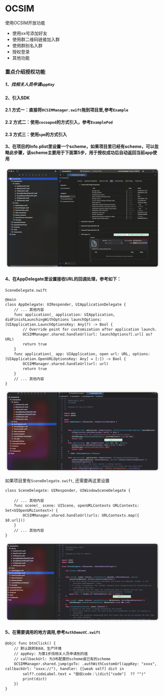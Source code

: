 OCSIM
=============

使用OCSIM开放功能
- 使用xx号添加好友
- 使用群二维码链接加入群
- 使用群别名入群
- 授权登录
- 其他功能

### 重点介绍授权功能
##### 1、找相关人员申请`appKey`

#### 2、引入SDK
#### 2.1 方式一：直接将`OCSIMManager.swift`拖到项目里,参考`Example`
#### 2.2 方式二：使用`cocoapod`的方式引入，参考`ExamplePod`
#### 2.3 方式三：使用`spm`的方式引入

#### 3、在项目的Info.plist里设置一个scheme，如果项目里已经有scheme，可以忽略此步骤，该scheme主要用于下面第5步，用于授权成功后自动返回当前app使用
![step3](step3_scheme.png)

#### 4、在AppDelegate里设置接收URL的回调处理，参考如下：
`SceneDelegate.swift`
```
@main
class AppDelegate: UIResponder, UIApplicationDelegate {
    // ... 其他内容
    func application(_ application: UIApplication, didFinishLaunchingWithOptions launchOptions: [UIApplication.LaunchOptionsKey: Any]?) -> Bool {
        // Override point for customization after application launch.
        OCSIMManager.shared.handleUrl(url: launchOptions?[.url] as? URL)
        return true
    }
    func application(_ app: UIApplication, open url: URL, options: [UIApplication.OpenURLOptionsKey: Any] = [:]) -> Bool {
        OCSIMManager.shared.handleUrl(url: url)
        return true
    }
    // ... 其他内容
}
```
![step41](step4_1.png)

如果项目里有`SceneDelegate.swift`, 还需要再这里设置
```
class SceneDelegate: UIResponder, UIWindowSceneDelegate {

    // ... 其他内容
    func scene(_ scene: UIScene, openURLContexts URLContexts: Set<UIOpenURLContext>) {
        OCSIMManager.shared.handleUrl(urls: URLContexts.map({ $0.url}))
    }
    // ... 其他内容
}
```
![step42](step4_2.png)

#### 5、在需要调用的地方调用,参考`AuthDemoVC.swift`
```
@objc func btnClick() {
    // 默认跳转到68、生产环境
    // appKey: 为第1步找相关人员申请到的值
    // callbackUrl: 为3布配置的scheme或已有的scheme
    OCSIMManager.shared.jump(goTo: .authWithCustomUrl(appKey: "xxxx", callbackUrl: "xxxx://"), handler: {[weak self] dict in
        self?.codeLabel.text = "授权code：\(dict["code"]  ?? "")"
        print(dict)
    })
}
```